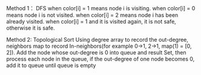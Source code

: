 Method 1： DFS
when color[i] = 1 means node i is visiting.
when color[i] = 0 means node i is not visited.
when color[i] = 2 means node i has been already visited.
when color[i] = 1 and it is visited again, it is not safe, otherwise it is safe.


Method 2: Topological Sort
Using degree array to record the out-degree, neighbors map to record In-neighbors(for example 0->1, 2->1, map(1) = [0, 2]).
Add the node whose out-degree is 0 into queue and result Set, then process each node in the queue, if the out-degree of one node becomes 0, add it to queue until queue is empty
